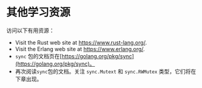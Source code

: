 # **其他学习资源**

访问以下有用资源：

- Visit the Rust web site at https://www.rust-lang.org/.
- Visit the Erlang web site at https://www.erlang.org/.
- `sync` 包的文档页在[https://golang.org/pkg/sync](https://golang.org/pkg/sync)。
- 再次阅读`sync`包的文档。关注 `sync.Mutext` 和 `sync.RWMutex` 类型，它们将在下章出现。